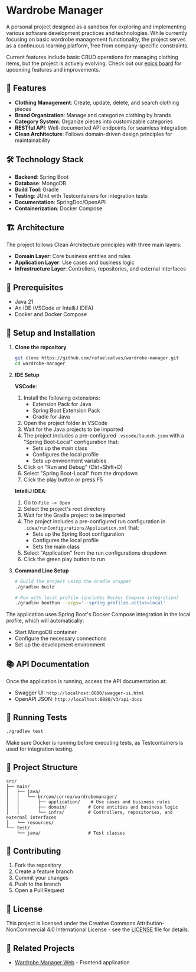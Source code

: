 # Wardrobe Manager

A personal project designed as a sandbox for exploring and implementing various software development practices and technologies. While currently focusing on basic wardrobe management functionality, the project serves as a continuous learning platform, free from company-specific constraints.

Current features include basic CRUD operations for managing clothing items, but the project is actively evolving. Check out our [epics board](https://github.com/users/rafaelcalves/projects/2/views/7) for upcoming features and improvements.

## 🚀 Features

- **Clothing Management**: Create, update, delete, and search clothing pieces
- **Brand Organization**: Manage and categorize clothing by brands
- **Category System**: Organize pieces into customizable categories
- **RESTful API**: Well-documented API endpoints for seamless integration
- **Clean Architecture**: Follows domain-driven design principles for maintainability

## 🛠️ Technology Stack

- **Backend**: Spring Boot
- **Database**: MongoDB 
- **Build Tool**: Gradle 
- **Testing**: JUnit with Testcontainers for integration tests
- **Documentation**: SpringDoc/OpenAPI
- **Containerization**: Docker Compose

## 🏗️ Architecture

The project follows Clean Architecture principles with three main layers:

- **Domain Layer**: Core business entities and rules
- **Application Layer**: Use cases and business logic
- **Infrastructure Layer**: Controllers, repositories, and external interfaces

## 🚦 Prerequisites

- Java 21
- An IDE (VSCode or IntelliJ IDEA)
- Docker and Docker Compose

## 🔧 Setup and Installation

1. **Clone the repository**
   ```bash
   git clone https://github.com/rafaelcalves/wardrobe-manager.git
   cd wardrobe-manager
   ```

2. **IDE Setup**

   **VSCode**:
   1. Install the following extensions:
      - Extension Pack for Java
      - Spring Boot Extension Pack
      - Gradle for Java
   2. Open the project folder in VSCode
   3. Wait for the Java projects to be imported
   4. The project includes a pre-configured `.vscode/launch.json` with a "Spring Boot-Local" configuration that:
      - Sets up the main class
      - Configures the local profile
      - Sets up environment variables
   5. Click on "Run and Debug" (Ctrl+Shift+D)
   6. Select "Spring Boot-Local" from the dropdown
   7. Click the play button or press F5

   **IntelliJ IDEA**:
   1. Go to `File -> Open`
   2. Select the project's root directory
   3. Wait for the Gradle project to be imported
   4. The project includes a pre-configured run configuration in `.idea/runConfigurations/Application.xml` that:
      - Sets up the Spring Boot configuration
      - Configures the local profile
      - Sets the main class
   5. Select "Application" from the run configurations dropdown
   6. Click the green play button to run

3. **Command Line Setup**
   ```bash
   # Build the project using the Gradle wrapper
   ./gradlew build

   # Run with local profile (includes Docker Compose integration)
   ./gradlew bootRun --args='--spring.profiles.active=local'
   ```

The application uses Spring Boot's Docker Compose integration in the local profile, which will automatically:
- Start MongoDB container
- Configure the necessary connections
- Set up the development environment

## 📚 API Documentation

Once the application is running, access the API documentation at:
- Swagger UI: `http://localhost:8080/swagger-ui.html`
- OpenAPI JSON: `http://localhost:8080/v3/api-docs`

## 🧪 Running Tests

```bash
./gradlew test
```

Make sure Docker is running before executing tests, as Testcontainers is used for integration testing.

## 📁 Project Structure

```
src/
├── main/
│   ├── java/
│   │   └── br/com/correa/wardrobemanager/
│   │       ├── application/    # Use cases and business rules
│   │       ├── domain/        # Core entities and business logic
│   │       └── infra/         # Controllers, repositories, and external interfaces
│   └── resources/
└── test/
    └── java/                  # Test classes
```

## 🤝 Contributing

1. Fork the repository
2. Create a feature branch
3. Commit your changes
4. Push to the branch
5. Open a Pull Request

## 📄 License

This project is licensed under the Creative Commons Attribution-NonCommercial 4.0 International License - see the [LICENSE](LICENSE) file for details.

## 🔗 Related Projects

- [Wardrobe Manager Web](https://github.com/rafaelcalves/wardrobe-manager-web) - Frontend application